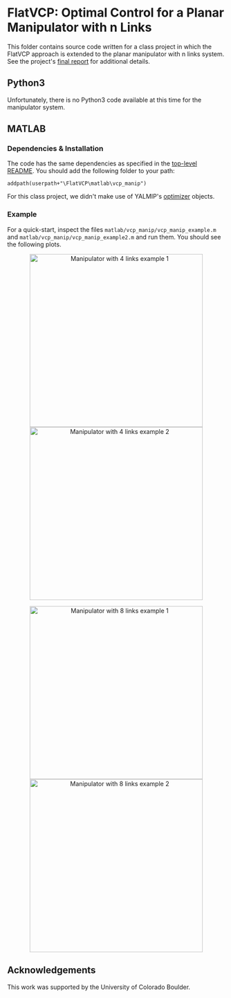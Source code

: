 # FlatVCP: Optimal Control for a Planar Manipulator with n Links

This folder contains source code written for a class project in which the FlatVCP approach is
extended to the planar manipulator with n links system. See the project's [final
report](https://github.com/vifremel/FlatVCP/blob/master/matlab/vcp_manip/final_report.pdf)
for additional details.


## Python3
Unfortunately, there is no Python3 code available at this time for the manipulator system.


## MATLAB
### Dependencies & Installation
The code has the same dependencies as specified in the [top-level
README](https://github.com/vifremel/FlatVCP). You should add the following folder to your
path:
```
addpath(userpath+"\FlatVCP\matlab\vcp_manip")
```

For this class project, we didn't make use of YALMIP's
[optimizer](https://yalmip.github.io/command/optimizer/) objects.


### Example
For a quick-start, inspect the files `matlab/vcp_manip/vcp_manip_example.m` and
`matlab/vcp_manip/vcp_manip_example2.m` and run them. You should see the following plots.


<p align="center">
  <img src="https://github.com/vifremel/FlatVCP/blob/master/matlab/vcp_manip/img/manip4_1.png" width="400" alt="Manipulator with 4 links example 1">
  <img src="https://github.com/vifremel/FlatVCP/blob/master/matlab/vcp_manip/img/manip4_2.png" width="400" alt="Manipulator with 4 links example 2">
</p>
<p align="center">
  <img src="https://github.com/vifremel/FlatVCP/blob/master/matlab/vcp_manip/img/manip8_1.png" width="400" alt="Manipulator with 8 links example 1">
  <img src="https://github.com/vifremel/FlatVCP/blob/master/matlab/vcp_manip/img/manip8_2.png" width="400" alt="Manipulator with 8 links example 2">
</p>

## Acknowledgements
This work was supported by the University of Colorado Boulder.
